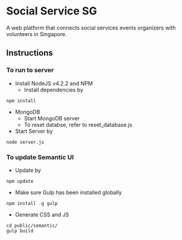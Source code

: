 # Social Service SG

A web platform that connects social services events organizers with volunteers in Singapore.

## Instructions

### To run to server
- Install NodeJS v4.2.2 and NPM
  - Install dependencies by
```
npm install
```
- MongoDB
  - Start MongoDB server
  - To reset databse, refer to reset_database.js
- Start Server by
```
node server.js
```

### To update Semantic UI
- Update by
```
npm update
```
- Make sure Gulp has been installed globally
```
npm install -g gulp
```
- Generate CSS and JS
```
cd public/semantic/
gulp build
```
